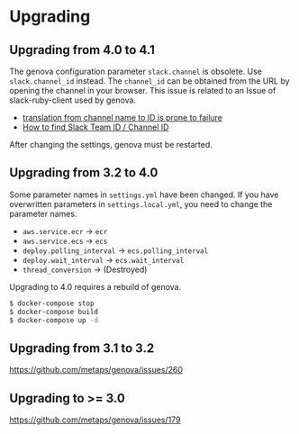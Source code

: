 # Upgrading

## Upgrading from 4.0 to 4.1

The genova configuration parameter `slack.channel` is obsolete. Use `slack.channel_id` instead.
The `channel_id` can be obtained from the URL by opening the channel in your browser.
This issue is related to an Issue of slack-ruby-client used by genova.

* [translation from channel name to ID is prone to failure ](https://github.com/slack-ruby/slack-ruby-client/issues/271)
* [How to find Slack Team ID / Channel ID](https://feedly.helpscoutdocs.com/article/648-how-to-find-slack-channel-id)

After changing the settings, genova must be restarted.

## Upgrading from 3.2 to 4.0

Some parameter names in `settings.yml` have been changed.
If you have overwritten parameters in `settings.local.yml`, you need to change the parameter names.

* `aws.service.ecr` -> `ecr`
* `aws.service.ecs` -> `ecs`
* `deploy.polling_interval` -> `ecs.polling_interval`
* `deploy.wait_interval` -> `ecs.wait_interval`
* `thread_conversion` -> (Destroyed)

Upgrading to 4.0 requires a rebuild of genova.

```zsh
$ docker-compose stop
$ docker-compose build
$ docker-compose up -d
```

## Upgrading from 3.1 to 3.2

https://github.com/metaps/genova/issues/260

## Upgrading to >= 3.0

https://github.com/metaps/genova/issues/179
